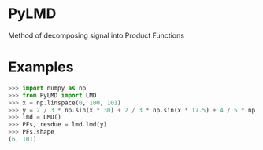 # PyLMD
Method of decomposing signal into Product Functions

# Examples
```python
>>> import numpy as np
>>> from PyLMD import LMD
>>> x = np.linspace(0, 100, 101)
>>> y = 2 / 3 * np.sin(x * 30) + 2 / 3 * np.sin(x * 17.5) + 4 / 5 * np.cos(x * 2)
>>> lmd = LMD()
>>> PFs, resdue = lmd.lmd(y)
>>> PFs.shape
(6, 101)
```